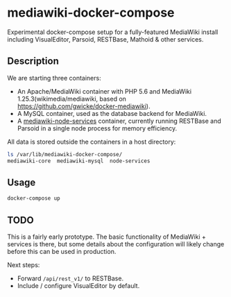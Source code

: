# mediawiki-docker-compose

Experimental docker-compose setup for a fully-featured MediaWiki install
including VisualEditor, Parsoid, RESTBase, Mathoid & other services.

## Description

We are starting three containers:

- An Apache/MediaWiki container with PHP 5.6 and MediaWiki
    1.25.3(wikimedia/mediawiki, based on
    https://github.com/gwicke/docker-mediawiki).
- A MySQL container, used as the database backend for MediaWiki.
- A [mediawiki-node-services](https://github.com/gwicke/mediawiki-node-services)
    container, currently running RESTBase and Parsoid in a single node process
    for memory efficiency.

All data is stored outside the containers in a host directory:

```bash
ls /var/lib/mediawiki-docker-compose/
mediawiki-core  mediawiki-mysql  node-services
```
## Usage

```bash
docker-compose up
```

## TODO

This is a fairly early prototype. The basic functionality of MediaWiki +
services is there, but some details about the configuration will likely change
before this can be used in production.

Next steps:

- Forward `/api/rest_v1/` to RESTBase.
- Include / configure VisualEditor by default.
